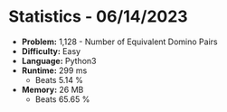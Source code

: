 # Statistics - 06/14/2023 

- **Problem:** 1,128 - Number of Equivalent Domino Pairs 
- **Difficulty:** Easy 
- **Language:** Python3 
- **Runtime:** 299 ms 
    - Beats 5.14 % 
- **Memory:** 26 MB 
    - Beats 65.65 % 